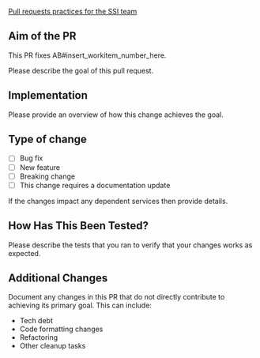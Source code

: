 [Pull requests practices for the SSI team](https://github.com/equinor/ssi-infrastructure/blob/main/docs/pr_practices.md)

## Aim of the PR
This PR fixes AB#insert_workitem_number_here.

Please describe the goal of this pull request.

## Implementation 
Please provide an overview of how this change achieves the goal.

## Type of change
- [ ] Bug fix 
- [ ] New feature 
- [ ] Breaking change 
- [ ] This change requires a documentation update

If the changes impact any dependent services then provide details.
## How Has This Been Tested?
Please describe the tests that you ran to verify that your changes works as expected.

## Additional Changes
Document any changes in this PR that do not directly contribute to achieving its primary goal. 
This can include:
- Tech debt 
- Code formatting changes
- Refactoring
- Other cleanup tasks